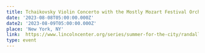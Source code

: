 ```yaml
---
title: Tchaikovsky Violin Concerto with the Mostly Mozart Festival Orchestra
date: '2023-08-08T05:00:00.000Z'
date2: '2023-08-09T05:00:00.000Z'
place: 'New York, NY'
link:  https://www.lincolncenter.org/series/summer-for-the-city/randall-goosby-plays-tchaikovskyand39s-violin-concerto-808
type: event
---
```


